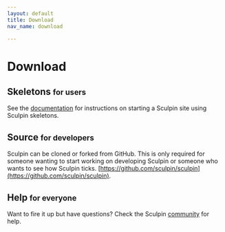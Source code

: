 ```yaml
---
layout: default
title: Download
nav_name: download

---
```


# Download

## Skeletons <small>for users</small>

See the [documentation]({{site.url}}/documentation) for instructions on
starting a Sculpin site using Sculpin skeletons.


## Source <small>for developers</small>

Sculpin can be cloned or forked from GitHub. This is only required for
someone wanting to start working on developing Sculpin or someone who
wants to see how Sculpin ticks.
[https://github.com/sculpin/sculpin](https://github.com/sculpin/sculpin).


## Help <small>for everyone</small>

Want to fire it up but have questions? Check the Sculpin [community]({{site.url}}/community) for help.
